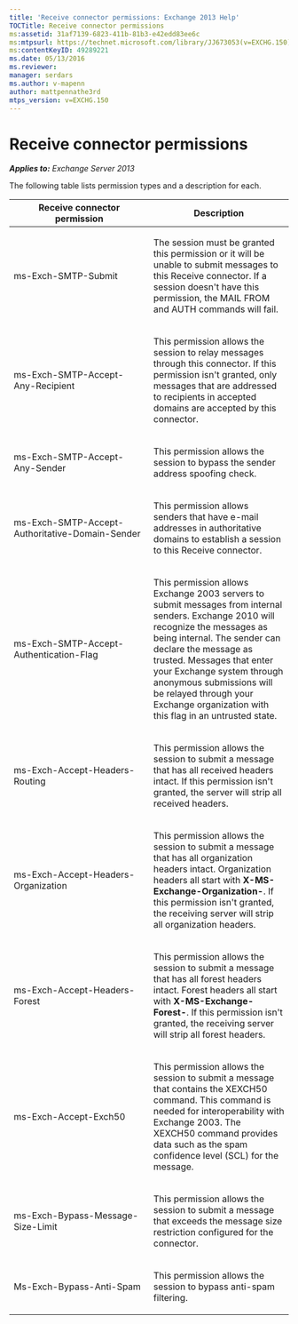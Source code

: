 ```yaml
---
title: 'Receive connector permissions: Exchange 2013 Help'
TOCTitle: Receive connector permissions
ms:assetid: 31af7139-6823-411b-81b3-e42edd83ee6c
ms:mtpsurl: https://technet.microsoft.com/library/JJ673053(v=EXCHG.150)
ms:contentKeyID: 49289221
ms.date: 05/13/2016
ms.reviewer: 
manager: serdars
ms.author: v-mapenn
author: mattpennathe3rd
mtps_version: v=EXCHG.150
---
```


# Receive connector permissions

_**Applies to:** Exchange Server 2013_

The following table lists permission types and a description for each.

<table>
<colgroup>
<col style="width: 50%" />
<col style="width: 50%" />
</colgroup>
<thead>
<tr class="header">
<th>Receive connector permission</th>
<th>Description</th>
</tr>
</thead>
<tbody>
<tr class="odd">
<td><p>ms-Exch-SMTP-Submit</p></td>
<td><p>The session must be granted this permission or it will be unable to submit messages to this Receive connector. If a session doesn't have this permission, the MAIL FROM and AUTH commands will fail.</p></td>
</tr>
<tr class="even">
<td><p>ms-Exch-SMTP-Accept-Any-Recipient</p></td>
<td><p>This permission allows the session to relay messages through this connector. If this permission isn't granted, only messages that are addressed to recipients in accepted domains are accepted by this connector.</p></td>
</tr>
<tr class="odd">
<td><p>ms-Exch-SMTP-Accept-Any-Sender</p></td>
<td><p>This permission allows the session to bypass the sender address spoofing check.</p></td>
</tr>
<tr class="even">
<td><p>ms-Exch-SMTP-Accept-Authoritative-Domain-Sender</p></td>
<td><p>This permission allows senders that have e-mail addresses in authoritative domains to establish a session to this Receive connector.</p></td>
</tr>
<tr class="odd">
<td><p>ms-Exch-SMTP-Accept-Authentication-Flag</p></td>
<td><p>This permission allows Exchange 2003 servers to submit messages from internal senders. Exchange 2010 will recognize the messages as being internal. The sender can declare the message as trusted. Messages that enter your Exchange system through anonymous submissions will be relayed through your Exchange organization with this flag in an untrusted state.</p></td>
</tr>
<tr class="even">
<td><p>ms-Exch-Accept-Headers-Routing</p></td>
<td><p>This permission allows the session to submit a message that has all received headers intact. If this permission isn't granted, the server will strip all received headers.</p></td>
</tr>
<tr class="odd">
<td><p>ms-Exch-Accept-Headers-Organization</p></td>
<td><p>This permission allows the session to submit a message that has all organization headers intact. Organization headers all start with <strong>X-MS-Exchange-Organization-</strong>. If this permission isn't granted, the receiving server will strip all organization headers.</p></td>
</tr>
<tr class="even">
<td><p>ms-Exch-Accept-Headers-Forest</p></td>
<td><p>This permission allows the session to submit a message that has all forest headers intact. Forest headers all start with <strong>X-MS-Exchange-Forest-</strong>. If this permission isn't granted, the receiving server will strip all forest headers.</p></td>
</tr>
<tr class="odd">
<td><p>ms-Exch-Accept-Exch50</p></td>
<td><p>This permission allows the session to submit a message that contains the XEXCH50 command. This command is needed for interoperability with Exchange 2003. The XEXCH50 command provides data such as the spam confidence level (SCL) for the message.</p></td>
</tr>
<tr class="even">
<td><p>ms-Exch-Bypass-Message-Size-Limit</p></td>
<td><p>This permission allows the session to submit a message that exceeds the message size restriction configured for the connector.</p></td>
</tr>
<tr class="odd">
<td><p>Ms-Exch-Bypass-Anti-Spam</p></td>
<td><p>This permission allows the session to bypass anti-spam filtering.</p></td>
</tr>
</tbody>
</table>

